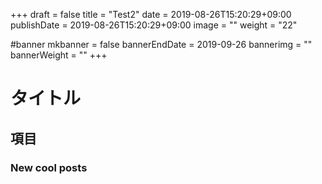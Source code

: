 +++
draft = false
title =  "Test2"
date = 2019-08-26T15:20:29+09:00
publishDate = 2019-08-26T15:20:29+09:00
image = ""
weight = "22"

#banner
mkbanner = false
bannerEndDate = 2019-09-26
bannerimg = ""
bannerWeight = ""
+++

# タイトル

## 項目

### New cool posts


